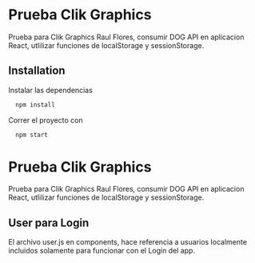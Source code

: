 # Prueba Clik Graphics
Prueba para Clik Graphics Raul Flores, consumir DOG API en aplicacion React, utlilizar funciones de localStorage y sessionStorage.


## Installation

Instalar las dependencias 
```bash
  npm install 
```
Correr el proyecto con
```bash
  npm start
```
# Prueba Clik Graphics
Prueba para Clik Graphics Raul Flores, consumir DOG API en aplicacion React, utlilizar funciones de localStorage y sessionStorage.


## User para Login

El archivo user.js en components, hace referencia a usuarios localmente incluidos solamente para funcionar con el Login del app.
